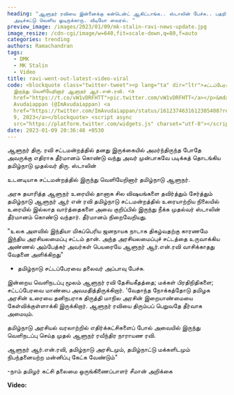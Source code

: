 ```yaml
---
heading: "ஆளுநர் ரவியை இன்னைக்கு கன்டென்ட் ஆகிட்டாங்க.. ஸ்டாலின் பேச்சு.. பதறி
  அடிச்சுட்டு வெளிய ஓடிருக்காரு. வீடியோ வைரல். "
preview_image: /images/2023/01/09/mk-stalin-ravi-news-update.jpg
image_resize: /cdn-cgi/image/w=640,fit=scale-down,q=80,f=auto
categories: trending
authors: Ramachandran
tags:
  - DMK
  - MK Stalin
  - Video
title: ravi-went-out-latest-video-viral
code: <blockquote class="twitter-tweet"><p lang="ta" dir="ltr">சட்டப்பேரவையில்
  இருந்து வெளியேறினார் ஆளுநர் ஆர்.என்.ரவி. <a
  href="https://t.co/vW1vDRFHTT">pic.twitter.com/vW1vDRFHTT</a></p>&mdash;
  Avudaiappan (@ImAvudaiappan) <a
  href="https://twitter.com/ImAvudaiappan/status/1612374631612305408?ref_src=twsrc%5Etfw">January
  9, 2023</a></blockquote> <script async
  src="https://platform.twitter.com/widgets.js" charset="utf-8"></script>
date: 2023-01-09 20:36:48 +0530
---
```

ஆளுநர் திரு. ரவி சட்டமன்றத்தில் தனது இருக்கையில் அமர்ந்திருந்த போதே அவருக்கு எதிராக தீர்மானம் கொண்டு வந்து அவர் முன்பாகவே படிக்கத் தொடங்கிய தமிழ்நாடு முதல்வர் திரு. ஸ்டாலின்

உடனடியாக சட்டமன்றத்தில் இருந்து வெளியேறினார் தமிழ்நாடு ஆளுநர்.

அரசு தயாரித்த ஆளுநர் உரையில் தானாக சில விஷயங்களை தவிர்த்தும் சேர்த்தும் தமிழ்நாடு ஆளுநர் ஆர் என் ரவி தமிழ்நாடு சட்டமன்றத்தில் உரையாற்றிய நிலையில் உரையில் இல்லாத வார்த்தைகளை அவை குறிப்பில் இருந்து நீக்க முதல்வர் ஸ்டாலின் தீர்மானம் கொண்டு வந்தார். தீர்மானம் நிறைவேறியது.

"உலக அளவில் இந்தியா மிகப்பெரிய ஜனநாயக நாடாக திகழ்வதற்கு காரணமே
இந்திய அரசியலமைப்பு சட்டம் தான். அந்த அரசியலமைப்புச் சட்டத்தை உருவாக்கிய அண்ணல் அம்பேத்கர் அவர்கள் பெயரையே ஆளுநர் ஆர்.என்.ரவி வாசிக்காதது வேதனை அளிக்கிறது"

* தமிழ்நாடு சட்டப்பேரவை தலைவர் அப்பாவு பேச்சு.

இன்றைய வெளிநடப்பு மூலம் ஆளுநர் ரவி தேசியகீதத்தை; மக்கள் பிரதிநிதிகளை; சட்டப்பேரவை மாண்பை அவமதி்த்திருக்கிறார். ‘வேதாந்த நோக்கத்தோடு தமிழக அரசின் உரையை தனிநபராக திருத்தி மாநில அரசின் இறையாண்மையை கேள்விக்குள்ளாக்கி இருக்கிறார். 
ஆளுநர் ரவியை திரும்பப் பெறுவதே தீர்வாக அமையும்.

தமிழ்நாடு அரசியல் வரலாற்றில் எதிர்க்கட்சிகளைப் போல் அவையில் இருந்து வெளிநடப்பு செய்த முதல் ஆளுநர் ரவீந்திர நாராயண ரவி.

ஆளுநர் ஆர்.என்.ரவி, தமிழ்நாடு அரசிடமும், தமிழ்நாட்டு மக்களிடமும் நிபந்தனையற்ற மன்னிப்பு கேட்க வேண்டும்"

\-நாம் தமிழர் கட்சி தலைமை ஒருங்கிணைப்பாளர் சீமான் அறிக்கை

**V﻿ideo:**